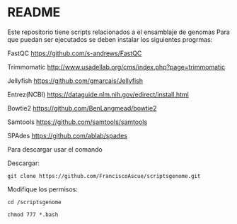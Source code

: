 # README

Este repositorio tiene scripts relacionados a el ensamblaje de genomas
Para que puedan ser ejecutados se deben instalar los siguientes progrmas:

FastQC 		https://github.com/s-andrews/FastQC 

Trimmomatic 	http://www.usadellab.org/cms/index.php?page=trimmomatic

Jellyfish 	https://github.com/gmarcais/Jellyfish

Entrez(NCBI) 	https://dataguide.nlm.nih.gov/edirect/install.html

Bowtie2 	https://github.com/BenLangmead/bowtie2

Samtools 	https://github.com/samtools/samtools

SPAdes 		https://github.com/ablab/spades

Para descargar usar el comando

Descargar:

```git clone https://github.com/FranciscoAscue/scriptsgenome.git```

Modifique los permisos: 

```cd /scriptsgenome```

```chmod 777 *.bash```


